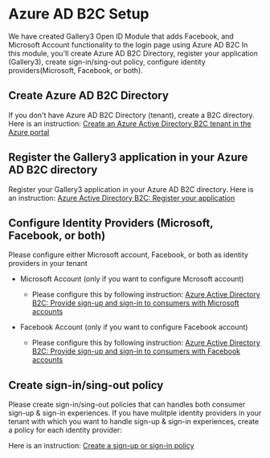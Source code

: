 # Azure AD B2C Setup

We have created Gallery3 Open ID Module that adds Facebook, and Microsoft Account functionality to the login page using Azure AD B2C
In this module, you'll create Azure AD B2C Directory, register your application (Gallery3), create sign-in/sing-out policy, configure identity providers(Microsoft, Facebook, or both).
 
## Create Azure AD B2C Directory

If you don't have Azure AD B2C Directory (tenant), create a B2C directory. Here is an instruction:
[Create an Azure Active Directory B2C tenant in the Azure portal](https://docs.microsoft.com/en-us/azure/active-directory-b2c/active-directory-b2c-get-started)

## Register the Gallery3 application in your Azure AD B2C directory

Register your Gallery3 application in your Azure AD B2C directory. Here is an instruction:
[Azure Active Directory B2C: Register your application](https://docs.microsoft.com/en-us/azure/active-directory-b2c/active-directory-b2c-app-registration)

## Configure Identity Providers (Microsoft, Facebook, or both)

Please configure either Microsoft account, Facebook, or both as identity providers in your tenant
- Microsoft Account (only if you want to configure Mcrosoft account)
  - Please configure this by following instruction: [Azure Active Directory B2C: Provide sign-up and sign-in to consumers with Microsoft accounts](https://docs.microsoft.com/en-us/azure/active-directory-b2c/active-directory-b2c-setup-msa-app)

- Facebook Account (only if you want to configure Facebook account)
  - Please configure this by following instruction: [Azure Active Directory B2C: Provide sign-up and sign-in to consumers with Facebook accounts](https://docs.microsoft.com/en-us/azure/active-directory-b2c/active-directory-b2c-setup-fb-app)

## Create sign-in/sing-out policy

Please create sign-in/sing-out policies that can handles both consumer sign-up & sign-in experiences. If you have mulitple identity providers in your tenant with which you want to handle sign-up & sign-in experiences, create a policy for each identity provider:

Here is an instruction: [Create a sign-up or sign-in policy](https://docs.microsoft.com/en-us/azure/active-directory-b2c/active-directory-b2c-reference-policies#create-a-sign-up-or-sign-in-policy)

